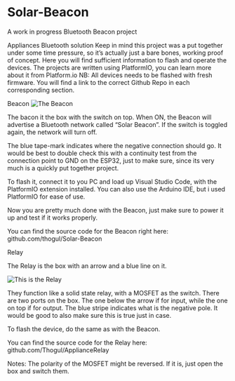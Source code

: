 # Solar-Beacon
A work in progress Bluetooth Beacon project

Appliances Bluetooth solution
Keep in mind  this project was a put together under some time pressure, so it’s actually just a bare bones, working proof of concept. Here you will find sufficient information to flash and operate the devices.
The projects are written using PlatformIO, you can learn more about it from Platform.io
NB: All devices needs to be flashed with fresh firmware. You will find a link to the correct Github Repo in each corresponding section.

Beacon
![The Beacon](https://d2mxuefqeaa7sj.cloudfront.net/s_0E6F65BF6D9DACD3E9DB665A93A1D8F9B54E7C10C982D281FF46A388F12AC47A_1536239745604_Bluetooth+boxes.jpg)


The bacon it the box with the switch on top. When ON, the Beacon will advertise a Bluetooth network called “Solar Beacon”. If the switch is toggled again, the network will turn off.

The blue tape-mark indicates where the negative connection should go. It would be best to double check this with a continuity test from the connection point to GND on the ESP32, just to make sure, since its very much is a quickly put together project.

To flash it, connect it to you PC and load up Visual Studio Code, with the PlatformIO extension installed. You can also use the Arduino IDE, but i used PlatformIO for ease of use.

Now you are pretty much done with the Beacon, just make sure to power it up and test if it works properly.

You can find the source code for the Beacon right here: github.com/thogul/Solar-Beacon

Relay

The Relay is the box with an arrow and a blue line on it.

![This is the Relay](https://d2mxuefqeaa7sj.cloudfront.net/s_0E6F65BF6D9DACD3E9DB665A93A1D8F9B54E7C10C982D281FF46A388F12AC47A_1536240951364_Bluetooth+boxes.jpg)


They function like a solid state relay, with a MOSFET as the switch. There are two ports on the box. The one below the arrow if for input, while the one on top if for output.
The blue stripe indicates what is the negative pole. It would be good to also make sure this is true just in case.

To flash the device, do the same as with the Beacon.

You can find the source code for the Relay here: github.com/Thogul/ApplianceRelay

Notes: The polarity of the MOSFET might be reversed. If it is, just open the box and switch them.
